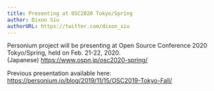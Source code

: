 ```yaml
---
title: Presenting at OSC2020 Tokyo/Spring
author: Dixon Siu
authorURL: https://twitter.com/dixon_siu
---
```


Personium project will be presenting at Open Source Conference 2020 Tokyo/Spring, held on Feb. 21-22, 2020.  
(Japanese) https://www.ospn.jp/osc2020-spring/

Previous presentation available here: https://personium.io/blog/2019/11/15/OSC2019-Tokyo-Fall/